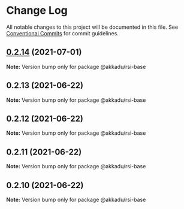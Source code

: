 # Change Log

All notable changes to this project will be documented in this file.
See [Conventional Commits](https://conventionalcommits.org) for commit guidelines.

## [0.2.14](https://github.com/Akkadu/rsi-api-widgets/compare/@akkadu/rsi-base@0.2.13...@akkadu/rsi-base@0.2.14) (2021-07-01)

**Note:** Version bump only for package @akkadu/rsi-base





## 0.2.13 (2021-06-22)

**Note:** Version bump only for package @akkadu/rsi-base





## 0.2.12 (2021-06-22)

**Note:** Version bump only for package @akkadu/rsi-base





## 0.2.11 (2021-06-22)

**Note:** Version bump only for package @akkadu/rsi-base





## 0.2.10 (2021-06-22)

**Note:** Version bump only for package @akkadu/rsi-base
